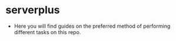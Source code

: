 # serverplus
- Here you will find guides on the preferred method of performing different tasks on this repo.
